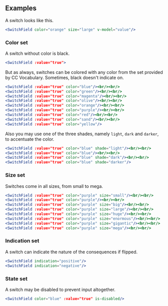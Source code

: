 ## Examples

A switch looks like this.

```jsx
<SwitchField color="orange" size="large" v-model="value"/>
```

### Color set

A switch without color is black.

```jsx
<SwitchField :value="true">
```

But as always, switches can be colored with any color from the set provided by
CC Vocabulary. Sometimes, black doesn't indicate on.

```jsx
<SwitchField :value="true" color="blue"/><br/><br/>
<SwitchField :value="true" color="green"/><br/><br/>
<SwitchField :value="true" color="magenta"/><br/><br/>
<SwitchField :value="true" color="olive"/><br/><br/>
<SwitchField :value="true" color="orange"/><br/><br/>
<SwitchField :value="true" color="purple"/><br/><br/>
<SwitchField :value="true" color="red"/><br/><br/>
<SwitchField :value="true" color="sand"/><br/><br/>
<SwitchField :value="true" color="yellow"/>
```

Also you may use one of the three shades, namely `light`, `dark` and `darker`, 
to accentuate the color.

```jsx
<SwitchField :value="true" color="blue" shade="light"/><br/><br/>
<SwitchField :value="true" color="blue"/><br/><br/>
<SwitchField :value="true" color="blue" shade="dark"/><br/><br/>
<SwitchField :value="true" color="blue" shade="darker"/>
```

### Size set

Switches come in all sizes, from small to mega.

```jsx { "props": { "className": "contain-content" } }
<SwitchField :value="true" color="purple" size="small"/><br/><br/>
<SwitchField :value="true" color="purple"/><br/><br/>
<SwitchField :value="true" color="purple" size="big"/><br/><br/>
<SwitchField :value="true" color="purple" size="large"/><br/><br/>
<SwitchField :value="true" color="purple" size="huge"/><br/><br/>
<SwitchField :value="true" color="purple" size="enormous"/><br/><br/>
<SwitchField :value="true" color="purple" size="gigantic"/><br/><br/>
<SwitchField :value="true" color="purple" size="mega"/><br/><br/>
```

### Indication set

A switch can indicate the nature of the consequences if flipped.

```jsx
<SwitchField indication="positive"/>
<SwitchField indication="negative"/>
```

### State set

A switch may be disabled to prevent input altogether.

```jsx
<SwitchField color="blue" :value="true" is-disabled/>
```
